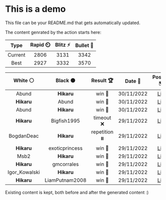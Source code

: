 # This is a demo

This file can be your README.md that gets automatically updated.

The content genrated by the action starts here:

<!--START_SECTION:chessStats-->
<!-- Automatically generated with https://github.com/Balastrong/chess-stats-action -->

| Type | Rapid ⏲️ | Blitz ⚡ | Bullet 🔫 |
|:---:|:---:|:---:|:---:|
| Current | 2806 | 3131 | 3342 |
| Best | 2927 | 3332 | 3570 |

| White ⚪ | Black ⚫ | Result 🏆 | Date 📅 | Position 🗺️ | Type 🕕 |
|:---:|:---:|:---:|:---:|:---:|:---:|
| Abund | **Hikaru** | win 🥇 | 30/11/2022 | <a href="http://www.ee.unb.ca/cgi-bin/tervo/fen.pl?select=1k3r2/1bp1q3/pn1p1ppb/1p1P2N1/4P1R1/P2B4/1PP1N1Q1/2K5 w - -">Link</a> | Blitz |
| **Hikaru** | Abund | win 🥇 | 30/11/2022 | <a href="http://www.ee.unb.ca/cgi-bin/tervo/fen.pl?select=6rk/5Q1p/p2p1ppB/1p1Pp3/4P3/7P/5PPK/q7 b - -">Link</a> | Blitz |
| Abund | **Hikaru** | win 🥇 | 30/11/2022 | <a href="http://www.ee.unb.ca/cgi-bin/tervo/fen.pl?select=r5r1/4Bk2/1p2p1p1/3pPpPp/2pP1P1N/1nn4P/RRN5/3K4 w - -">Link</a> | Blitz |
| **Hikaru** | Bigfish1995 | timeout ❌ | 29/11/2022 | <a href="http://www.ee.unb.ca/cgi-bin/tervo/fen.pl?select=5k2/6pp/p3p3/1p4p1/1Pr5/P4K2/5P2/2R5 w - -">Link</a> | Blitz |
| BogdanDeac | **Hikaru** | repetition ⏸️ | 29/11/2022 | <a href="http://www.ee.unb.ca/cgi-bin/tervo/fen.pl?select=5k2/3R4/3P1p2/4p1p1/7p/5P1P/3r2P1/5K2 b - -">Link</a> | Blitz |
| **Hikaru** | exoticprincess | win 🥇 | 29/11/2022 | <a href="http://www.ee.unb.ca/cgi-bin/tervo/fen.pl?select=8/8/6pk/P3b3/8/3R1KP1/8/8 b - -">Link</a> | Blitz |
| Msb2 | **Hikaru** | win 🥇 | 29/11/2022 | <a href="http://www.ee.unb.ca/cgi-bin/tervo/fen.pl?select=8/1p6/pk5P/8/8/5PqK/8/4q3 w - -">Link</a> | Blitz |
| **Hikaru** | gmcorrales | win 🥇 | 29/11/2022 | <a href="http://www.ee.unb.ca/cgi-bin/tervo/fen.pl?select=8/2P5/8/2R4P/1k1p4/6K1/7r/8 b - -">Link</a> | Blitz |
| Igor_Kowalski | **Hikaru** | win 🥇 | 29/11/2022 | <a href="http://www.ee.unb.ca/cgi-bin/tervo/fen.pl?select=5rk1/5p2/3p2pp/p2P3P/P5P1/4QPb1/2q5/3R1K2 w - -">Link</a> | Blitz |
| **Hikaru** | LiamPutnam2008 | win 🥇 | 29/11/2022 | <a href="http://www.ee.unb.ca/cgi-bin/tervo/fen.pl?select=2r5/3Q1pkp/2p5/1q3p2/8/2P3P1/5PBP/4R1K1 b - -">Link</a> | Blitz |

<!--END_SECTION:chessStats-->

Existing content is kept, both before and after the generated content :)
